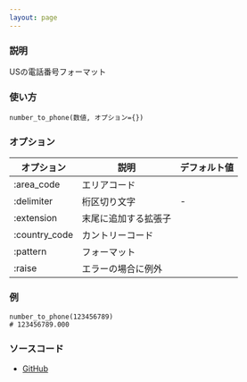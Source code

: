 ```yaml
---
layout: page
---
```


### 説明

USの電話番号フォーマット

### 使い方

    number_to_phone(数値, オプション={})

### オプション

| オプション         | 説明         | デフォルト値 |
| ------------- | ---------- | ------ |
| :area_code    | エリアコード     |        |
| :delimiter    | 桁区切り文字     | -      |
| :extension    | 末尾に追加する拡張子 |        |
| :country_code | カントリーコード   |        |
| :pattern      | フォーマット     |        |
| :raise        | エラーの場合に例外  |        |

### 例

    number_to_phone(123456789)
    # 123456789.000

### ソースコード

-   [GitHub](https://github.com/rails/rails/blob/984c3ef2775781d47efa9f541ce570daa2434a80/actionview/lib/action_view/helpers/number_helper.rb#L62)
